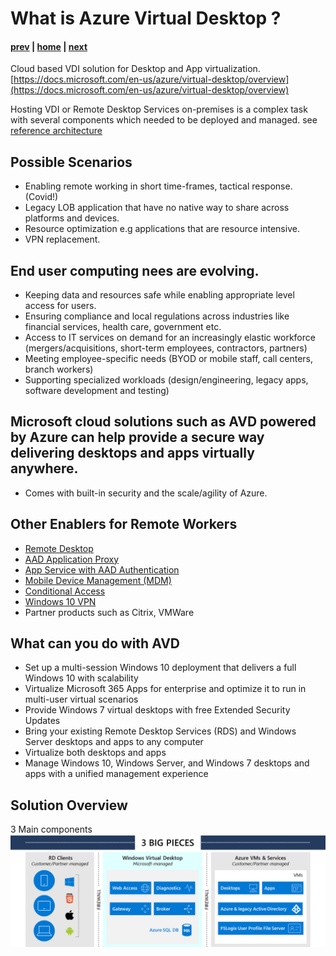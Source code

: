 # What is Azure Virtual Desktop ?

#### [prev](./welcome.md) | [home](./welcome.md)  | [next](./concepts.md)

Cloud based VDI solution for Desktop and App virtualization.
[https://docs.microsoft.com/en-us/azure/virtual-desktop/overview](https://docs.microsoft.com/en-us/azure/virtual-desktop/overview)

Hosting VDI or Remote Desktop Services on-premises is a complex task with several components which needed to be deployed and managed.
see [reference architecture](https://docs.microsoft.com/en-us/windows-server/remote/remote-desktop-services/desktop-hosting-logical-architecture)

## Possible Scenarios
* Enabling remote working in short time-frames, tactical response. (Covid!)
* Legacy LOB application that have no native way to share across platforms and devices.
* Resource optimization e.g applications that are resource intensive.
* VPN replacement. 

## End user computing nees are evolving.
* Keeping data and resources safe while enabling appropriate level access for users.
* Ensuring compliance and local regulations across industries like financial services, health care, government etc.
* Access to IT services on demand for an increasingly elastic workforce (mergers/acquisitions, short-term employees, contractors, partners)
* Meeting employee-specific needs (BYOD or mobile staff, call centers, branch workers)
* Supporting specialized workloads (design/engineering, legacy apps, software development and testing)

## Microsoft cloud solutions such as AVD powered by Azure can help provide a secure way delivering desktops and apps virtually anywhere. 
* Comes with built-in security and the scale/agility of Azure.

## Other Enablers for Remote Workers
* [Remote Desktop](https://docs.microsoft.com/en-us/windows/win32/termserv/remote-desktop-protocol)
* [AAD Application Proxy](https://docs.microsoft.com/en-us/azure/active-directory/manage-apps/application-proxy)
* [App Service with AAD Authentication](https://docs.microsoft.com/en-us/azure/app-service/overview-authentication-authorization)
* [Mobile Device Management (MDM)](https://docs.microsoft.com/en-us/mem/)
* [Conditional Access](https://docs.microsoft.com/en-us/azure/active-directory/conditional-access/overview)
* [Windows 10 VPN](https://docs.microsoft.com/en-us/windows/security/identity-protection/vpn/vpn-guide)
* Partner products such as Citrix, VMWare

## What can you do with AVD
* Set up a multi-session Windows 10 deployment that delivers a full Windows 10 with scalability
* Virtualize Microsoft 365 Apps for enterprise and optimize it to run in multi-user virtual scenarios
* Provide Windows 7 virtual desktops with free Extended Security Updates
* Bring your existing Remote Desktop Services (RDS) and Windows Server desktops and apps to any computer
* Virtualize both desktops and apps
* Manage Windows 10, Windows Server, and Windows 7 desktops and apps with a unified management experience

## Solution Overview
3 Main components
![Concept Diagram](/png/wvd-solution-overview.png)
